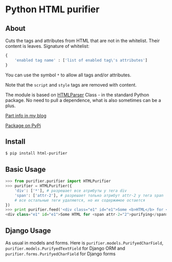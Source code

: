 Python HTML purifier
====================

About
-----

Cuts the tags and attributes from HTML that are not in the whitelist. 
Their content is leaves. Signature of whitelist:
```python
{
    'enabled tag name' : ['list of enabled tag\'s attributes']
}
```
You can use the symbol ``*`` to allow all tags and/or attributes.

Note that the ``script`` and ``style`` tags are removed with content.

The module is based on 
[HTMLParser](http://docs.python.org/2/library/htmlparser.html) 
Class - in the standard Python package. 
No need to pull a dependence, what is also sometimes can be a plus.

[Part info in my blog](http://pixxxxxel.blogspot.ru/2013/07/html-purifier-python.html)

[Package on PyPi](https://pypi.python.org/pypi/html-purifier/)

Install
-------

```bash
$ pip install html-purifier
```

Basic Usage
-----------
```python
>>> from purifier.purifier import HTMLPurifier
>>> purifier = HTMLPurifier({
    'div': ['*'], # разрешает все атрибуты у тега div
    'span': ['attr-2'], # разрешает только атрибут attr-2 у тега span
    # все остальные теги удаляются, но их содержимое остается
})
>>> print purifier.feed('<div class="e1" id="e1">Some <b>HTML</b> for <span attr-1="1" attr-2="2">purifying</span></div>')
<div class="e1" id="e1">Some HTML for <span attr-2="2">purifying</span></div>
```

Django Usage
------------

As usual in models and forms.
Here is `purifier.models.PurifyedCharField`, `purifier.models.PurifyedTextField`
for Django ORM and `purifier.forms.PurifyedCharField` for Django forms
